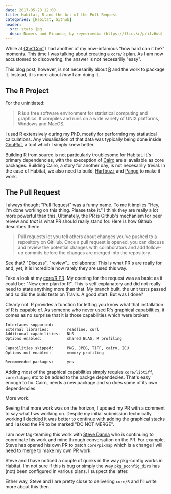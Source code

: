 ```yaml
---
date: 2017-05-28 12:00
title: Habitat, R and the Art of the Pull Request
categories: [Habitat, Github]
header:
  src: stats.jpg
  desc: Numers and Finance, by reynermedia (https://flic.kr/p/ifz6wb)
---
```

While at [ChefConf](https://chefconf.chef.io) I had another of my
now-infamous "how hard can it be?" moments. This time I was talking
about creating a `core/R` plan. As I am now accustomed to discovering,
the answer is not necesarilly "easy".

This blog post, however, is not necesarilly about
[R](https://www.r-project.org/) and the work to package it. Instead,
it is more about _how_ I am doing it.

## The R Project

For the uninitiated:

> R is a free software environment for statistical computing and
> graphics. It compiles and runs on a wide variety of UNIX platforms,
> Windows and MacOS.

I used R extensively during my PhD, mostly for performing my
statistical calculations. Any visualisation of that data was typically
being done inside [GnuPlot](http://www.gnuplot.info/), a tool which I
simply knew better.

Building R from source is not particularly troublesome for
Habitat. It's primary dependencies, with the exeception of
[Cairo](https://www.cairographics.org/) are al available as core
packages. Building Cairo, a story for another day, is not necesarilly
trivial. In the case of Habitat, we also need to build,
[Harfbuzz](https://www.freedesktop.org/wiki/Software/HarfBuzz/) and
[Pango](http://www.pango.org/) to make it work.

## The Pull Request

I always thought "Pull Request" was a funny name. To me it implies
"Hey, I'm done working on this thing. Please take it." I think they
are really a lot more powerful than this. Ultimately, the PR is
Github's mechanism for peer reivew and _that_ is what PR should really
stand for. Here is how Github describes them:

> Pull requests let you tell others about changes you've pushed to a
> repository on GitHub. Once a pull request is opened, you can discuss
> and review the potential changes with collaborators and add
> follow-up commits before the changes are merged into the repository.

See that? "Discuss", "review"... collaborate! This is what PR's are
really for and, yet, it is incredible how rarely they are used this
way.

Take a look at my [core/R
PR](https://github.com/habitat-sh/core-plans/pull/571). My opening for
the request was as basic as it could be: "New core plan for R". This
is self explanatory and did not really need to state anything more
than that. My branch built, the unit tests passed and so did the build
tests on Travis. A good start. But was I done?

Clearly not. R provides a function for letting you know what that
installation of R is capable of. As someone who never used R's
graphical capabilities, it comes as no surprise that it is those
capabilities which were broken:

```bash
Interfaces supported:
External libraries:        readline, curl
Additional capabilities:   NLS
Options enabled:           shared BLAS, R profiling

Capabilities skipped:      PNG, JPEG, TIFF, cairo, ICU
Options not enabled:       memory profiling

Recommended packages:      yes
```

Adding most of the graphical capabilities simply requies
`core/libtiff`, `core/libpng` etc to be added to the packge
dependecies. That's easy enough to fix. Cairo, needs a new package and
so does some of its own dependencies.

More work.

Seeing that more work was on the horizon, I updaed my PR with a
comment to say what I ws working on. Despite my initial submission
technically working I decided it was better to continue with adding
the graphical stacks and I asked the PR to be marked "DO NOT MERGE".

I am now tag-teaming this work with [Steve
Danna](https://github.com/stevendanna) who is continuing to coordinate
his work and mine through conversation on the PR. For example, Steve
has opened his own PR to patch `core/pixmap` which is a change I will
need to merge to make my own PR work.

Steve and I have noticed a couple of quirks in the way pkg-config
works in Habitat. I'm not sure if this is bug or simply the way
`pkg_pconfig_dirs` has (not) been configured in various plans. I
suspect the latter.

Either way, Steve and I are pretty close to delivering `core/R` and
I'll write more about this then.